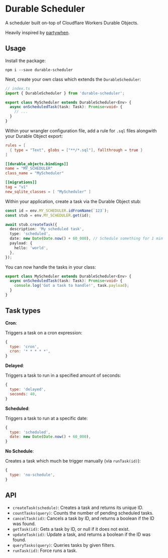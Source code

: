 # Durable Scheduler

A scheduler built on-top of Cloudflare Workers Durable Objects.

Heavily inspired by [partywhen](https://github.com/cloudflare/partykit/tree/main/packages/partywhen).

## Usage

Install the package:

```
npm i --save durable-scheduler
```

Next, create your own class which extends the `DurableScheduler`:

```ts
// index.ts
import { DurableScheduler } from 'durable-scheduler';

export class MyScheduler extends DurableScheduler<Env> {
  async onScheduledTask(task: Task): Promise<void> {
    // ...
  }
}
```

Within your wrangler configuration file, add a rule for `.sql` files alongwith your Durable Object export:

```toml
rules = [
  { type = "Text", globs = ["**/*.sql"], fallthrough = true }
]

[[durable_objects.bindings]]
name = "MY_SCHEDULER"
class_name = "MyScheduler"

[[migrations]]
tag = "v1"
new_sqlite_classes = [ "MyScheduler" ]
```

Within your application, create a task via the Durable Object stub:

```ts
const id = env.MY_SCHEDULER.idFromName(`123`);
const stub = env.MY_SCHEDULER.get(id);

await stub.createTask({
  description: 'My scheduled task',
  type: 'scheduled',
  date: new Date(Date.now() + 60_000), // Schedule something for 1 min from now
  payload: {
    hello: 'world',
  },
});
```

You can now handle the tasks in your class:

```ts
export class MyScheduler extends DurableScheduler<Env> {
  async onScheduledTask(task: Task): Promise<void> {
    console.log('Got a task to handle!', task.payload);
  }
}
```

## Task types

**Cron**: 

Triggers a task on a cron expression:

```js
{
  type: 'cron',
  cron: '* * * * *',
}
```

**Delayed**:

Triggers a task to run in a specified amount of seconds:

```js
{
  type: 'delayed',
  seconds: 40,
}
```

**Scheduled**:

Triggers a task to run at a specific date:

```js
{
  type: 'scheduled',
  date: new Date(Date.now() + 60_000),
}
```

**No Schedule**:

Creates a task which much be trigger manually (via `runTask(id)`):

```js
{
  type: 'no-schedule',
}
```

## API

- `createTask(schedule)`: Creates a task and returns its unique ID.
- `countTasks(query)`: Counts the number of pending scheduled tasks.
- `cancelTask(id)`: Cancels a task by ID, and returns a boolean if the ID was found.
- `getTask(id)`: Gets a task by ID, or null if it does not exist.
- `updateTask(id)`: Update a task, and returns a boolean if the ID was found.
- `queryTasks(query)`: Queries tasks by given filters.
- `runTask(id)`: Force runs a task.